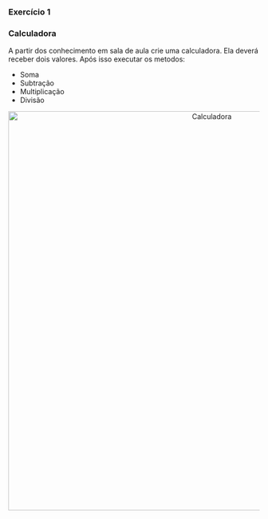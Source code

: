 ### Exercício 1

### Calculadora

A partir dos conhecimento em sala de aula crie uma calculadora. Ela deverá receber dois valores. Após isso executar os metodos:
- Soma
- Subtração
- Multiplicação
- Divisão

<center><img src="https://user-images.githubusercontent.com/67449365/140665689-a2e48ba0-cc36-4d7f-a0bd-d2655e0c4d28.png" alt ="Calculadora" width="800"></center>
